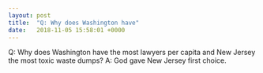 ```yaml
---
layout: post
title:  "Q: Why does Washington have"
date:   2018-11-05 15:58:01 +0000
---
```

Q:	Why does Washington have the most lawyers per capita and
	New Jersey the most toxic waste dumps?
A:	God gave New Jersey first choice.

